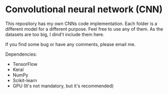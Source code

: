 # Convolutional neural network (CNN)

This repository has my own CNNs code implementation. Each folder is a different model for a different purpose. Feel free to use any of them.
As the datasets are too big, I dind't include them here.  

If you find some bug or have any comments, please email me.


Dependencies: 
* TensorFlow
* Keral
* NumPy
* Scikit-learn
* GPU (It's not mandatory, but it's recommended)
